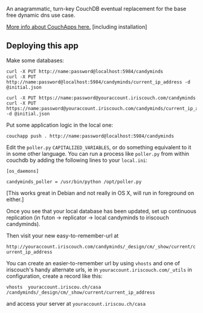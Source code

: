 An anagrammatic, turn-key CouchDB eventual replacement for the base free dynamic
dns use case.

[More info about CouchApps here.](http://couchapp.org) [including installation]

## Deploying this app

Make some databases:

    curl -X PUT http://name:password@localhost:5984/candyminds
    curl -X PUT http://name:password@localhost:5984/candyminds/current_ip_address -d @initial.json
    
    curl -X PUT https://name:password@youraccount.iriscouch.com/candyminds
    curl -X PUT https://name:password@youraccount.iriscouch.com/candyminds/current_ip_address -d @initial.json
    
Put some application logic in the local one:

    couchapp push . http://name:password@localhost:5984/candyminds

Edit the `poller.py` `CAPITALIZED_VARIABLES`, or do something equivalent to it in
some other language. You can run a process like `poller.py` from within
couchdb by adding the following lines to your `local.ini`:

`[os_daemons]`

`candyminds_poller = /usr/bin/python /opt/poller.py`

[This works great in Debian and not really in OS X, will run in foreground on
either.]

Once you see that your local database has been updated, set up continuous
replication (in futon -> replicator -> local candyminds to iriscouch
candyminds).

Then visit your new easy-to-remember-url at

`http://youraccount.iriscouch.com/candyminds/_design/cm/_show/current/current_ip_address`

You can create an easier-to-remember url by using `vhosts` and one of iriscouch's
handy alternate urls, ie in `youraccount.iriscouch.com/_utils` in configuration,
create a record like this:

`vhosts  youraccount.iriscou.ch/casa  /candyminds/_design/cm/_show/current/current_ip_address`

and access your server at `youraccount.iriscou.ch/casa`
